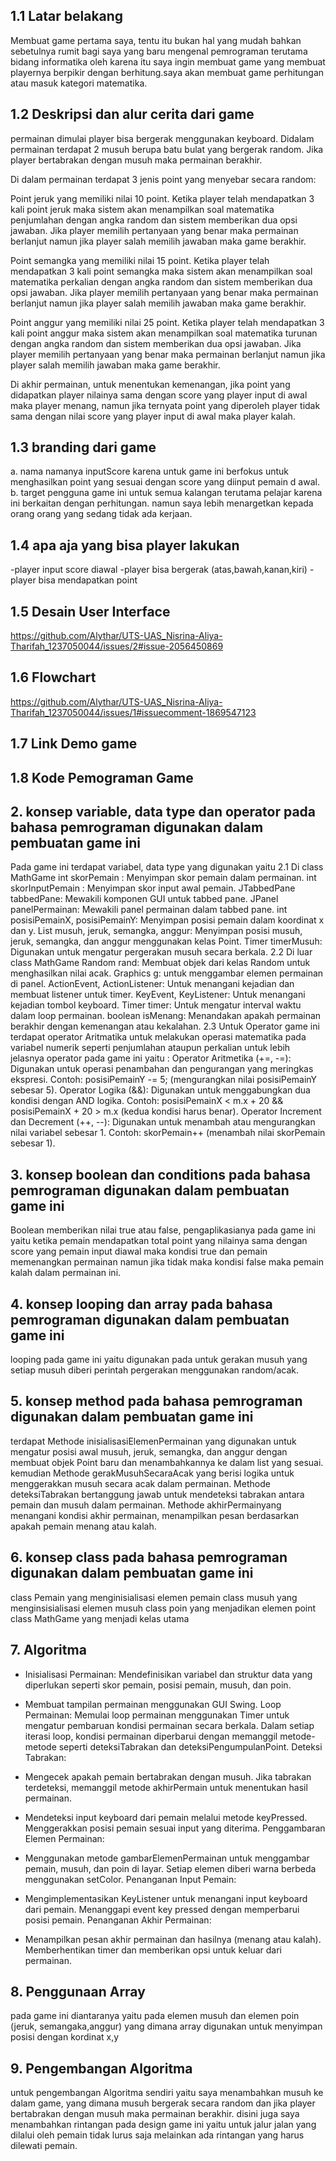 ## 1.1 Latar belakang
Membuat game pertama saya, tentu itu bukan hal yang mudah bahkan sebetulnya rumit bagi saya yang baru mengenal pemrograman terutama bidang informatika oleh karena itu saya ingin membuat game yang membuat playernya berpikir dengan berhitung.saya akan membuat game perhitungan atau masuk kategori matematika. 
## 1.2 Deskripsi dan alur cerita dari game
permainan dimulai player bisa bergerak menggunakan keyboard.
Didalam permainan terdapat 2 musuh berupa batu bulat yang bergerak random. Jika player bertabrakan dengan musuh maka permainan berakhir.

Di dalam permainan terdapat 3 jenis point yang menyebar secara random:

Point jeruk yang memiliki nilai 10 point. Ketika player telah mendapatkan 3 kali point jeruk maka sistem akan menampilkan soal matematika penjumlahan dengan angka random dan sistem memberikan dua opsi jawaban. Jika player memilih pertanyaan yang benar maka permainan berlanjut namun jika player salah memilih jawaban maka game berakhir.

Point semangka yang memiliki nilai 15 point. Ketika player telah mendapatkan 3 kali point semangka maka sistem akan menampilkan soal matematika perkalian dengan angka random dan sistem memberikan dua opsi jawaban. Jika player memilih pertanyaan yang benar maka permainan berlanjut namun jika player salah memilih jawaban maka game berakhir.

Point anggur yang memiliki nilai 25 point. Ketika player telah mendapatkan 3 kali point anggur maka sistem akan menampilkan soal matematika turunan dengan angka random dan sistem memberikan dua opsi jawaban. Jika player memilih pertanyaan yang benar maka permainan berlanjut namun jika player salah memilih jawaban maka game berakhir.

Di akhir permainan, untuk menentukan kemenangan, jika point yang didapatkan player nilainya sama dengan score yang player input di awal maka player menang, namun jika ternyata point yang diperoleh player tidak sama dengan nilai score yang player input di awal maka player kalah.
## 1.3 branding dari game
a. nama
namanya inputScore
karena untuk game ini berfokus untuk menghasilkan point yang sesuai dengan score yang diinput pemain d awal.
b. target pengguna
game ini untuk semua kalangan terutama pelajar karena ini berkaitan dengan perhitungan. namun saya lebih menargetkan kepada orang orang yang sedang tidak ada kerjaan.
## 1.4 apa aja yang bisa player lakukan
-player input score diawal
-player bisa bergerak (atas,bawah,kanan,kiri)
-player bisa mendapatkan point
## 1.5 Desain User Interface
https://github.com/Alythar/UTS-UAS_Nisrina-Aliya-Tharifah_1237050044/issues/2#issue-2056450869
## 1.6 Flowchart
https://github.com/Alythar/UTS-UAS_Nisrina-Aliya-Tharifah_1237050044/issues/1#issuecomment-1869547123
## 1.7 Link Demo game
## 1.8 Kode Pemograman Game
## 2. konsep variable, data type dan operator pada bahasa pemrograman digunakan dalam pembuatan game ini
Pada game ini terdapat variabel, data type yang digunakan yaitu 
2.1 Di class MathGame
int skorPemain : Menyimpan skor pemain dalam permainan.
int skorInputPemain : Menyimpan skor input awal pemain.
JTabbedPane tabbedPane: Mewakili komponen GUI untuk tabbed pane.
JPanel panelPermainan: Mewakili panel permainan dalam tabbed pane.
int posisiPemainX, posisiPemainY: Menyimpan posisi pemain dalam koordinat x dan y.
List<Point> musuh, jeruk, semangka, anggur: Menyimpan posisi musuh, jeruk, semangka, dan anggur menggunakan kelas Point.
Timer timerMusuh: Digunakan untuk mengatur pergerakan musuh secara berkala.
2.2 Di luar class MathGame
Random rand: Membuat objek dari kelas Random untuk menghasilkan nilai acak.
Graphics g: untuk menggambar elemen permainan di panel.
ActionEvent, ActionListener: Untuk menangani kejadian dan membuat listener untuk timer.
KeyEvent, KeyListener: Untuk menangani kejadian tombol keyboard.
Timer timer: Untuk mengatur interval waktu dalam loop permainan.
boolean isMenang: Menandakan apakah permainan berakhir dengan kemenangan atau kekalahan.
2.3 Untuk Operator game ini terdapat operator Aritmatika untuk melakukan operasi matematika pada variabel numerik seperti penjumlahan ataupun perkalian untuk lebih jelasnya operator pada game ini yaitu :
Operator Aritmetika (+=, -=):
Digunakan untuk operasi penambahan dan pengurangan yang meringkas ekspresi. Contoh: posisiPemainY -= 5; (mengurangkan nilai posisiPemainY sebesar 5).
Operator Logika (&&):
Digunakan untuk menggabungkan dua kondisi dengan AND logika. Contoh: posisiPemainX < m.x + 20 && posisiPemainX + 20 > m.x (kedua kondisi harus benar).
Operator Increment dan Decrement (++, --):
Digunakan untuk menambah atau mengurangkan nilai variabel sebesar 1. Contoh: skorPemain++ (menambah nilai skorPemain sebesar 1).   
## 3. konsep boolean dan conditions pada bahasa pemrograman digunakan dalam pembuatan game ini
Boolean memberikan nilai true atau false, pengaplikasianya pada game ini yaitu ketika pemain mendapatkan total point yang nilainya sama dengan score yang pemain input diawal maka kondisi true dan pemain memenangkan permainan namun jika tidak maka kondisi false maka pemain kalah dalam permainan ini. 
## 4. konsep looping dan array pada bahasa pemrograman digunakan dalam pembuatan game ini
looping pada game ini yaitu digunakan pada untuk gerakan musuh yang setiap musuh diberi perintah pergerakan menggunakan random/acak. 
## 5.  konsep method pada bahasa pemrograman digunakan dalam pembuatan game ini
terdapat Methode inisialisasiElemenPermainan yang digunakan untuk mengatur posisi awal musuh, jeruk, semangka, dan anggur dengan membuat objek Point baru dan menambahkannya ke dalam list yang sesuai. kemudian Methode gerakMusuhSecaraAcak yang berisi logika untuk menggerakkan musuh secara acak dalam permainan. Methode deteksiTabrakan bertanggung jawab untuk mendeteksi tabrakan antara pemain dan musuh dalam permainan. Methode akhirPermainyang menangani kondisi akhir permainan, menampilkan pesan berdasarkan apakah pemain menang atau kalah.
## 6. konsep class pada bahasa pemrograman digunakan dalam pembuatan game ini 
class Pemain yang menginisialisasi elemen pemain
class musuh yang menginsisialisasi elemen musuh 
class poin yang menjadikan elemen point
class MathGame yang menjadi kelas utama 
## 7. Algoritma
- Inisialisasi Permainan:
Mendefinisikan variabel dan struktur data yang diperlukan seperti skor pemain, posisi pemain, musuh, dan poin.

- Membuat tampilan permainan menggunakan GUI Swing.
Loop Permainan:
Memulai loop permainan menggunakan Timer untuk mengatur pembaruan kondisi permainan secara berkala.
Dalam setiap iterasi loop, kondisi permainan diperbarui dengan memanggil metode-metode seperti deteksiTabrakan dan deteksiPengumpulanPoint.
Deteksi Tabrakan:

- Mengecek apakah pemain bertabrakan dengan musuh.
Jika tabrakan terdeteksi, memanggil metode akhirPermain untuk menentukan hasil permainan.

- Mendeteksi input keyboard dari pemain melalui metode keyPressed.
Menggerakkan posisi pemain sesuai input yang diterima.
Penggambaran Elemen Permainan:

- Menggunakan metode gambarElemenPermainan untuk menggambar pemain, musuh, dan poin di layar.
Setiap elemen diberi warna berbeda menggunakan setColor.
Penanganan Input Pemain:

- Mengimplementasikan KeyListener untuk menangani input keyboard dari pemain.
Menanggapi event key pressed dengan memperbarui posisi pemain.
Penanganan Akhir Permainan:

- Menampilkan pesan akhir permainan dan hasilnya (menang atau kalah).
Memberhentikan timer dan memberikan opsi untuk keluar dari permainan.

## 8. Penggunaan Array 
pada game ini diantaranya yaitu pada elemen musuh dan elemen poin (jeruk, semangaka,anggur) yang dimana array digunakan untuk menyimpan posisi dengan kordinat x,y
## 9. Pengembangan Algoritma
untuk pengembangan Algoritma sendiri yaitu saya menambahkan musuh ke dalam game, yang dimana musuh bergerak secara random dan jika player bertabrakan dengan musuh maka permainan berakhir. disini juga saya menambahkan rintangan pada design game ini yaitu untuk jalur jalan yang dilalui oleh pemain tidak lurus saja melainkan ada rintangan yang harus dilewati pemain.
